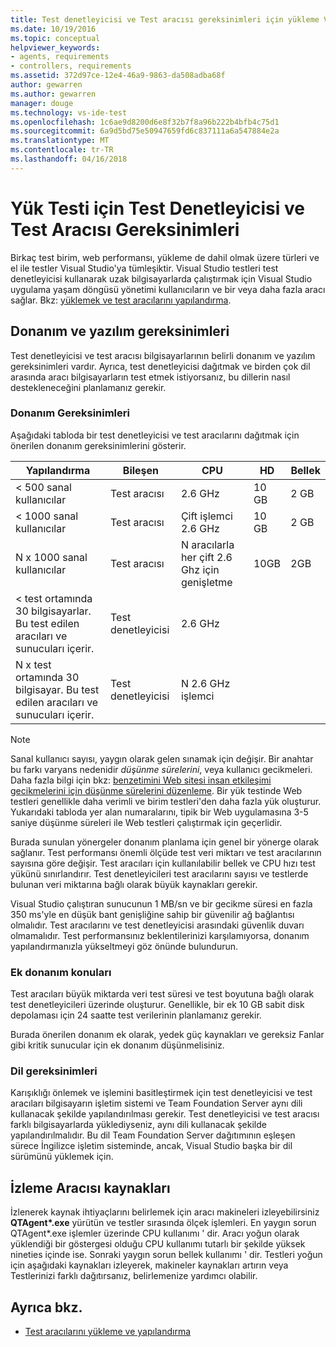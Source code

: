 ```yaml
---
title: Test denetleyicisi ve Test aracısı gereksinimleri için yükleme Visual Studio testi | Microsoft Docs
ms.date: 10/19/2016
ms.topic: conceptual
helpviewer_keywords:
- agents, requirements
- controllers, requirements
ms.assetid: 372d97ce-12e4-46a9-9863-da508adba68f
author: gewarren
ms.author: gewarren
manager: douge
ms.technology: vs-ide-test
ms.openlocfilehash: 1c6ae9d8200d6e8f32b7f8a96b222b4bfb4c75d1
ms.sourcegitcommit: 6a9d5bd75e50947659fd6c837111a6a547884e2a
ms.translationtype: MT
ms.contentlocale: tr-TR
ms.lasthandoff: 04/16/2018
---
```

# <a name="test-controller-and-test-agent-requirements-for-load-testing"></a>Yük Testi için Test Denetleyicisi ve Test Aracısı Gereksinimleri

Birkaç test birim, web performansı, yükleme de dahil olmak üzere türleri ve el ile testler Visual Studio'ya tümleşiktir. Visual Studio testleri test denetleyicisi kullanarak uzak bilgisayarlarda çalıştırmak için Visual Studio uygulama yaşam döngüsü yönetimi kullanıcıların ve bir veya daha fazla aracı sağlar. Bkz: [yüklemek ve test aracılarını yapılandırma](../test/lab-management/install-configure-test-agents.md).

## <a name="hardware-and-software-requirements"></a>Donanım ve yazılım gereksinimleri

Test denetleyicisi ve test aracısı bilgisayarlarının belirli donanım ve yazılım gereksinimleri vardır. Ayrıca, test denetleyicisi dağıtmak ve birden çok dil arasında aracı bilgisayarların test etmek istiyorsanız, bu dillerin nasıl destekleneceğini planlamanız gerekir.

### <a name="hardware-requirements"></a>Donanım Gereksinimleri

Aşağıdaki tabloda bir test denetleyicisi ve test aracılarını dağıtmak için önerilen donanım gereksinimlerini gösterir.

|**Yapılandırma**|**Bileşen**|**CPU**|**HD**|**Bellek**|
|-----------------------|-------------------|-------------|------------|----------------|
|< 500 sanal kullanıcılar|Test aracısı|2.6 GHz|10 GB|2 GB|
|< 1000 sanal kullanıcılar|Test aracısı|Çift işlemci 2.6 GHz|10 GB|2 GB|
|N x 1000 sanal kullanıcılar|Test aracısı|N aracılarla her çift 2.6 Ghz için genişletme|10GB|2GB|
|\< test ortamında 30 bilgisayarlar. Bu test edilen aracıları ve sunucuları içerir.|Test denetleyicisi|2.6 GHz|||
|N x test ortamında 30 bilgisayar. Bu test edilen aracıları ve sunucuları içerir.|Test denetleyicisi|N 2.6 GHz işlemci|||

> [!NOTE]
> Sanal kullanıcı sayısı, yaygın olarak gelen sınamak için değişir. Bir anahtar bu farkı varyans nedenidir *düşünme sürelerini*, veya kullanıcı gecikmeleri. Daha fazla bilgi için bkz: [benzetimini Web sitesi insan etkileşimi gecikmelerini için düşünme sürelerini düzenleme](../test/edit-think-times-in-load-test-scenarios.md). Bir yük testinde Web testleri genellikle daha verimli ve birim testleri'den daha fazla yük oluşturur. Yukarıdaki tabloda yer alan numaralarını, tipik bir Web uygulamasına 3-5 saniye düşünme süreleri ile Web testleri çalıştırmak için geçerlidir.

Burada sunulan yönergeler donanım planlama için genel bir yönerge olarak sağlanır. Test performansı önemli ölçüde test veri miktarı ve test aracılarının sayısına göre değişir. Test aracıları için kullanılabilir bellek ve CPU hızı test yükünü sınırlandırır. Test denetleyicileri test aracılarını sayısı ve testlerde bulunan veri miktarına bağlı olarak büyük kaynakları gerekir.

Visual Studio çalıştıran sunucunun 1 MB/sn ve bir gecikme süresi en fazla 350 ms'yle en düşük bant genişliğine sahip bir güvenilir ağ bağlantısı olmalıdır. Test aracılarını ve test denetleyicisi arasındaki güvenlik duvarı olmamalıdır. Test performansınız beklentilerinizi karşılamıyorsa, donanım yapılandırmanızla yükseltmeyi göz önünde bulundurun.

### <a name="additional-hardware-considerations"></a>Ek donanım konuları

Test aracıları büyük miktarda veri test süresi ve test boyutuna bağlı olarak test denetleyicileri üzerinde oluşturur. Genellikle, bir ek 10 GB sabit disk depolaması için 24 saatte test verilerinin planlamanız gerekir.

Burada önerilen donanım ek olarak, yedek güç kaynakları ve gereksiz Fanlar gibi kritik sunucular için ek donanım düşünmelisiniz.

### <a name="language-requirements"></a>Dil gereksinimleri

Karışıklığı önlemek ve işlemini basitleştirmek için test denetleyicisi ve test aracıları bilgisayarın işletim sistemi ve Team Foundation Server aynı dili kullanacak şekilde yapılandırılması gerekir. Test denetleyicisi ve test aracısı farklı bilgisayarlarda yüklediyseniz, aynı dili kullanacak şekilde yapılandırılmalıdır. Bu dil Team Foundation Server dağıtımının eşleşen sürece İngilizce işletim sisteminde, ancak, Visual Studio başka bir dil sürümünü yüklemek için.

## <a name="monitor-agent-resources"></a>İzleme Aracısı kaynakları

İzlenerek kaynak ihtiyaçlarını belirlemek için aracı makineleri izleyebilirsiniz **QTAgent\*.exe** yürütün ve testler sırasında ölçek işlemleri. En yaygın sorun QTAgent*.exe işlemler üzerinde CPU kullanımı ' dir. Aracı yoğun olarak yüklendiği bir göstergesi olduğu CPU kullanımı tutarlı bir şekilde yüksek nineties içinde ise. Sonraki yaygın sorun bellek kullanımı ' dir. Testleri yoğun için aşağıdaki kaynakları izleyerek, makineler kaynakları artırın veya Testlerinizi farklı dağıtırsanız, belirlemenize yardımcı olabilir.

## <a name="see-also"></a>Ayrıca bkz.

- [Test aracılarını yükleme ve yapılandırma](../test/lab-management/install-configure-test-agents.md)